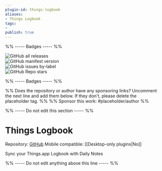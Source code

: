 ```yaml
---
plugin-id: things-logbook
aliases:
- Things Logbook
tags: 
- 
publish: true
---
```


%% ----- Badges ----- %%

![GitHub all releases](https://img.shields.io/github/downloads/liamcain/obsidian-things-logbook/total?color=573E7A&logo=github&style=for-the-badge)   
![GitHub manifest version](https://img.shields.io/github/manifest-json/v/liamcain/obsidian-things-logbook?color=573E7A&logo=github&style=for-the-badge)   
![GitHub issues by-label](https://img.shields.io/github/issues/liamcain/obsidian-things-logbook/help%20wanted?color=573E7A&logo=github&style=for-the-badge)   
![GitHub Repo stars](https://img.shields.io/github/stars/liamcain/obsidian-things-logbook?color=573E7A&logo=github&style=for-the-badge)

%% ----- Badges ----- %%

%% Does the repository or author have any sponsoring links? Uncomment the next line and add them below. If they don't, please delete the placeholder tag. %%
%% Sponsor this work: #placeholder/author %%

%% ----- Do not edit this section ----- %%

# Things Logbook

Repository: [GitHub](https://github.com/liamcain/obsidian-things-logbook)
Mobile compatible: [[Desktop-only plugins|No]]

Sync your Things.app Logbook with Daily Notes

%% ----- Do not edit anything above this line ----- %% 
